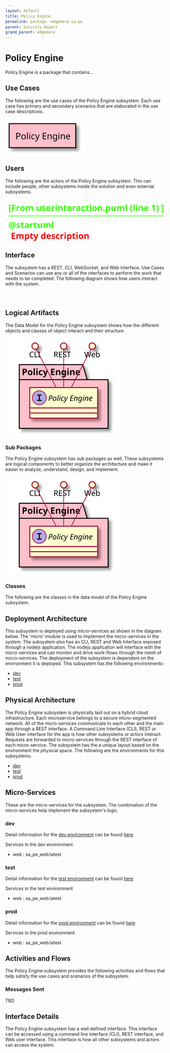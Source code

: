 ```yaml
---
layout: default
title: Policy Engine
permalink: package--edgemere-sa-pe
parent: Security Aspect
grand_parent: edgemere
---
```

# Policy Engine

Policy Engine is a package that contains...



## Use Cases

The following are the use cases of the Policy Engine subsystem. Each use case has primary and secondary scenarios
that are elaborated in the use case descriptions.



![UseCase Diagram](./usecases.svg)

## Users

The following are the actors of the Policy Engine subsystem. This can include people, other subsystems 
inside the solution and even external subsystems. 



![User Interaction](./userinteraction.svg)

## Interface

The subsystem has a REST, CLI, WebSocket, and Web interface. Use Cases and Scenarios can use any or all
of the interfaces to perform the work that needs to be completed. The following  diagram shows how
users interact with the system.

![Scenario Mappings Diagram](./scenariomapping.svg)



## Logical Artifacts

The Data Model for the  Policy Engine subsystem shows how the different objects and classes of object interact
and their structure.

![Sub Package Diagram](./subpackage.svg)

### Sub Packages

The Policy Engine subsystem has sub packages as well. These subsystems are logical components to better
organize the architecture and make it easier to analyze, understand, design, and implement.



![Logical Diagram](./logical.svg)

### Classes

The following are the classes in the data model of the Policy Engine subsystem.




## Deployment Architecture

This subsystem is deployed using micro-services as shown in the diagram below. The 'micro' module is
used to implement the micro-services in the system. The subsystem also has an CLI, REST and Web Interface
exposed through a nodejs application. The nodejs application will interface with the micro-services and
can monitor and drive work-flows through the mesh of micro-services. The deployment of the subsystem is 
dependent on the environment it is deployed. This subsystem has the following environments:
* [dev](environment--edgemere-sa-pe-dev)
* [test](environment--edgemere-sa-pe-test)
* [prod](environment--edgemere-sa-pe-prod)



## Physical Architecture

The Policy Engine subsystem is physically laid out on a hybrid cloud infrastructure. Each microservice belongs
to a secure micro-segmented network. All of the micro-services communicate to each other and the main app through a
REST interface. A Command Line Interface (CLI), REST or Web User interface for the app is how other subsystems or actors 
interact. Requests are forwarded to micro-services through the REST interface of each micro-service. The subsystem has
the a unique layout based on the environment the physical space. The following are the environments for this
subsystems.
* [dev](environment--edgemere-sa-pe-dev)
* [test](environment--edgemere-sa-pe-test)
* [prod](environment--edgemere-sa-pe-prod)


## Micro-Services

These are the micro-services for the subsystem. The combination of the micro-services help implement
the subsystem's logic.


### dev

Detail information for the [dev environment](environment--edgemere-sa-pe-dev)
can be found [here](environment--edgemere-sa-pe-dev)

Services in the dev environment

* web : sa_pe_web:latest


### test

Detail information for the [test environment](environment--edgemere-sa-pe-test)
can be found [here](environment--edgemere-sa-pe-test)

Services in the test environment

* web : sa_pe_web:latest


### prod

Detail information for the [prod environment](environment--edgemere-sa-pe-prod)
can be found [here](environment--edgemere-sa-pe-prod)

Services in the prod environment

* web : sa_pe_web:latest


## Activities and Flows
The Policy Engine subsystem provides the following activities and flows that help satisfy the use
cases and scenarios of the subsystem.




### Messages Sent

TBD

## Interface Details
The Policy Engine subsystem has a well defined interface. This interface can be accessed using a
command line interface (CLI), REST interface, and Web user interface. This interface is how all other
subsystems and actors can access the system.


